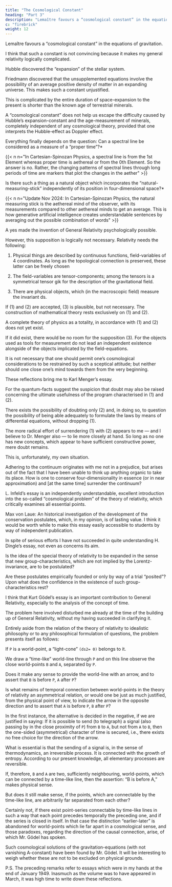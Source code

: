 ```yaml
---
title: "The Cosmological Constant"
heading: "Part 3"
description: "Lemaître favours a “cosmological constant” in the equations of gravitation"
c: "firebrick"
weight: 12
---
```



Lemaître favours a “cosmological constant” in the equations of gravitation. 

I think that such a constant is not <!-- I must admit that these arguments do not appear to me as sufficiently --> convincing because it makes my general relativity logically complicated.

<!-- The introduction of such a constant implies a considerable renunciation of the logical simplicity of theory, a renunciation which appeared to me unavoidable only so long as  essentially static nature of space.  -->

Hubble discovered the “expansion” of the stellar system. 

Friedmann discovered that the unsupplemented equations involve the possibility of an average positive density of matter in an expanding universe. This makes such a constant unjustified.

This is complicated by the entire duration of space-expansion to the present <!-- , based on the equations in their simplest form, turns out --> is shorter than the <!-- appears credible in view of the reliably --> known age of terrestrial minerals. 

A “cosmological constant” does not help us escape the difficulty caused by Hubble’s expansion-constant and the age-measurement of minerals, completely independent of any cosmological theory, provided that one interprets the Hubble-effect as Doppler effect.

Everything finally depends on the question: Can a spectral line be considered as a measure of a “proper time”?*

{{< n n="In Cartesian-Spinozan Physics, a spectral line is from the 1st Element whereas proper time is aethereal or from the 0th Element. So the answer is no. Rather, the changing patterns of spectral lines through long periods of time are markers that plot the changes in the aether" >}}


<!--  (Eigen-Zeit)ds (ds2 = gikdxidxk), (if one takes into consideration regions of cosmic dimensions)?  -->Is there such a thing as a natural object which incorporates the “natural-measuring-stick” independently of its position in four-dimensional space?*

{{< n n="Update Nov 2024: In Cartesian-Spinozan Physics, the natural measuring stick is the aethereal mind of the observer, with its measurements compared to other aethereal minds to get an average. This is how generative artificial intelligence creates understandable sentences by averaging out the possible combination of words" >}}


A yes made the invention of General Relativity psychologically possible. 

However, this supposition is logically not necessary. Relativity needs the following:

1. Physical things are described by continuous functions, field-variables of 4 coordinates. As long as the topological connection is preserved, these latter can be freely chosen

2. The field-variables are tensor-components; among the tensors is a symmetrical tensor gik for the description of the gravitational field.

3. There are physical objects, which (in the macroscopic field) measure the invariant ds.

If (1) and (2) are accepted, (3) is plausible, but not necessary. The construction of mathematical theory rests exclusively on (1) and (2).

A complete theory of physics as a totality, in accordance with (1) and (2) does not yet exist. 

If it did exist, there would be no room for the supposition (3). For the objects used as tools for measurement do not lead an independent existence alongside of the objects implicated by the field-equations. 

It is not necessary that one should permit one’s cosmological considerations to be restrained by such a sceptical attitude; but neither should one close one’s mind towards them from the very beginning.

These reflections bring me to Karl Menger’s essay. 

For the quantum-facts suggest the suspicion that doubt may also be raised concerning the ultimate usefulness of the program characterised in (1) and (2). 

There exists the possibility of doubting only (2) and, in doing so, to question the possibility of being able adequately to formulate the laws by means of differential equations, without dropping (1). 

The more radical effort of surrendering (1) with (2) appears to me — and I believe to Dr. Menger also — to lie more closely at hand. So long as no one has new concepts, which appear to have sufficient constructive power, mere doubt remains.

This is, unfortunately, my own situation. 

Adhering to the continuum originates with me not in a prejudice, but arises out of the fact that I have been unable to think up anything organic to take its place. How is one to conserve four-dimensionality in essence (or in near approximation) and [at the same time] surrender the continuum?

L. Infeld’s essay is an independently understandable, excellent introduction into the so-called “cosmological problem” of the theory of relativity, which critically examines all essential points.

Max von Laue: An historical investigation of the development of the conservation postulates, which, in my opinion, is of lasting value. I think it would be worth while to make this essay easily accessible to students by way of independent publication.

In spite of serious efforts I have not succeeded in quite understanding H. Dingle’s essay, not even as concerns its aim. 

Is the idea of the special theory of relativity to be expanded in the sense that new group-characteristics, which are not implied by the Lorentz-invariance, are to be postulated? 

Are these postulates empirically founded or only by way of a trial “posited”? Upon what does the confidence in the existence of such group-characteristics rest?

I think that Kurt Gödel’s essay is an important contribution to General Relativity, especially to the analysis of the concept of time. 

The problem here involved disturbed me already at the time of the building up of General Relativity, without my having succeeded in clarifying it.

Entirely aside from the relation of the theory of relativity to idealistic philosophy or to any philosophical formulation of questions, the problem presents itself as follows:

If `P` is a world-point, a “light-cone” `(ds2= 0)` belongs to it. 

We draw a “time-like” world-line through `P` and on this line observe the close world-points `B` and `A`, separated by `P`. 

Does it make any sense to provide the world-line with an arrow, and to assert that `B` is before `P`, `A` after `P`?

Is what remains of temporal connection between world-points in the theory of relativity an asymmetrical relation, or would one be just as much justified, from the physical point of view, to indicate the arrow in the opposite direction and to assert that `A` is before `P`, `B` after `P`?

In the first instance, the alternative is decided in the negative, if we are justified in saying: If it is possible to send (to telegraph) a signal (also passing by in the close proximity of `P`) from `B` to `A`, but not from `A` to `B`, then the one-sided (asymmetrical) character of time is secured, i.e., there exists no free choice for the direction of the arrow. 

What is essential is that the sending of a signal is, in the sense of thermodynamics, an irreversible process. It is connected with the growth of entropy. According to our present knowledge, all elementary processes are reversible.

If, therefore, `B` and `A` are two, sufficiently neighbouring, world-points, which can be connected by a time-like line, then the assertion: “B is before A,” makes physical sense. 

But does it still make sense, if the points, which are connectable by the time-like line, are arbitrarily far separated from each other? 

Certainly not, if there exist point-series connectable by time-like lines in such a way that each point precedes temporally the preceding one, and if the series is closed in itself. In that case the distinction “earlier-later” is abandoned for world-points which lie far apart in a cosmological sense, and those paradoxes, regarding the direction of the causal connection, arise, of which Mr. Gödel has spoken.

Such cosmological solutions of the gravitation-equations (with not vanishing A-constant) have been found by Mr. Gödel. It will be interesting to weigh whether these are not to be excluded on physical grounds.

P.S. The preceding remarks refer to essays which were in my hands at the end of January 1949. Inasmuch as the volume was to have appeared in March, it was high time to write down these reflections.
